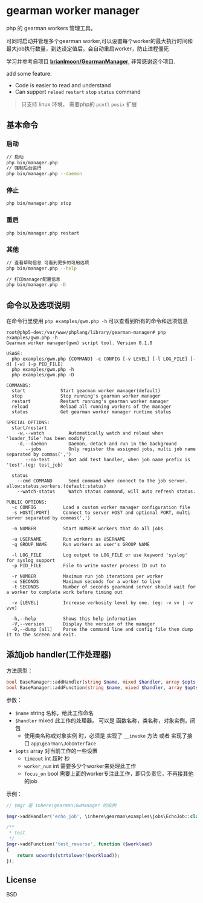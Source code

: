 # gearman worker manager

php 的 gearman workers 管理工具。

可同时启动并管理多个gearman worker,可以设置每个worker的最大执行时间和最大job执行数量，到达设定值后。会自动重启worker，防止进程僵死

学习并参考自项目 **[brianlmoon/GearmanManager](https://github.com/brianlmoon/GearmanManager)**, 非常感谢这个项目.

add some feature:

- Code is easier to read and understand
- Can support `reload` `restart` `stop` `status` command

> 只支持 linux 环境， 需要php的 `pcntl` `posix` 扩展

## 基本命令

### 启动

```bash
// 启动
php bin/manager.php 
// 强制后台运行
php bin/manager.php --daemon 
```

### 停止 

```bash 
php bin/manager.php stop
```

### 重启

```bash
php bin/manager.php restart
```

### 其他

```bash
// 查看帮助信息 可看到更多的可用选项
php bin/manager.php --help

// 打印manager配置信息
php bin/manager.php -D
```

## 命令以及选项说明

在命令行里使用 `php examples/gwm.php -h` 可以查看到所有的命令和选项信息

```
root@php5-dev:/var/www/phplang/library/gearman-manager# php examples/gwm.php -h
Gearman worker manager(gwm) script tool. Version 0.1.0

USAGE:
  php examples/gwm.php {COMMAND} -c CONFIG [-v LEVEL] [-l LOG_FILE] [-d] [-w] [-p PID_FILE]
  php examples/gwm.php -h
  php examples/gwm.php -D

COMMANDS:
  start             Start gearman worker manager(default)
  stop              Stop running's gearman worker manager
  restart           Restart running's gearman worker manager
  reload            Reload all running workers of the manager
  status            Get gearman worker manager runtime status

SPECIAL OPTIONS:
  start/restart
    -w,--watch         Automatically watch and reload when 'loader_file' has been modify
    -d,--daemon        Daemon, detach and run in the background
       --jobs          Only register the assigned jobs, multi job name separated by commas(',')
       --no-test       Not add test handler, when job name prefix is 'test'.(eg: test_job)

  status
    --cmd COMMAND      Send command when connect to the job server. allow:status,workers.(default:status)
    --watch-status     Watch status command, will auto refresh status.

PUBLIC OPTIONS:
  -c CONFIG          Load a custom worker manager configuration file
  -s HOST[:PORT]     Connect to server HOST and optional PORT, multi server separated by commas(',')

  -n NUMBER          Start NUMBER workers that do all jobs

  -u USERNAME        Run workers as USERNAME
  -g GROUP_NAME      Run workers as user's GROUP NAME

  -l LOG_FILE        Log output to LOG_FILE or use keyword 'syslog' for syslog support
  -p PID_FILE        File to write master process ID out to

  -r NUMBER          Maximum run job iterations per worker
  -x SECONDS         Maximum seconds for a worker to live
  -t SECONDS         Number of seconds gearmand server should wait for a worker to complete work before timing out

  -v [LEVEL]         Increase verbosity level by one. (eg: -v vv | -v vvv)

  -h,--help          Shows this help information
  -V,--version       Display the version of the manager
  -D,--dump [all]    Parse the command line and config file then dump it to the screen and exit.
```

## 添加job handler(工作处理器)

方法原型：

```php
bool BaseManager::addHandler(string $name, mixed $handler, array $opts = [])
bool BaseManager::addFunction(string $name, mixed $handler, array $opts = []) // addHandler 的别名方法
```

参数：

- `$name` string 名称，给此工作命名
- `$handler` mixed 此工作的处理器。 可以是 函数名称，类名称，对象实例，闭包
    - 使用类名称或对象实例 时，必须是 实现了 `__invoke` 方法 或者 实现了接口 `app\gearman\JobInterface`
- `$opts` array 对当前工作的一些设置
    - `timeout` int 超时 秒
    - `worker_num` int 需要多少个worker来处理此工作
    - `focus_on` bool 需要上面的worker专注此工作，即只负责它，不再接其他的job

示例：

```php
// $mgr 是 inhere\gearman\GwManager 的实例

$mgr->addHandler('echo_job', \inhere\gearman\examples\jobs\EchoJob::class);

/**
 * test
 */
$mgr->addFunction('test_reverse', function ($workload)
{
    return ucwords(strtolower($workload));
});

```


## License

BSD
